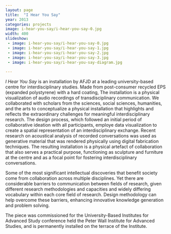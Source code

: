 ```yaml
---
layout: page
title:  "I Hear You Say"
year: 2013
categories: projects
image: i-hear-you-say/i-hear-you-say-0.jpg
width: 400
slideshow:
 - image: i-hear-you-say/i-hear-you-say-0.jpg 
 - image: i-hear-you-say/i-hear-you-say-1.jpg 
 - image: i-hear-you-say/i-hear-you-say-2.jpg 
 - image: i-hear-you-say/i-hear-you-say-3.jpg 
 - image: i-hear-you-say/i-hear-you-say-diagram.jpg 
 
---
```


*I Hear You Say* is an installation by AFJD at a leading university-based centre for interdisciplinary studies. Made from post-consumer recycled EPS (expanded polystyrene) with a hard coating, The installation is a physical visualization of audio recordings of transdisciplinary communication. We collaborated with scholars from the sciences, social sciences, humanities, and the arts to conceptualize a physical installation that highlights and reflects the extraordinary challenges for meaningful interdisciplinary research. The design process, which followed an initial period of collaborative ideation with all participants, employe data visualization to create a spatial representation of an interdisciplinary exchange. Recent research on acoustical analysis of recorded conversations was used as generative material that was rendered physically using digital fabrication techniques. The resulting installation is a physical artefact of collaboration that also serves a practical purpose, functioning as sculpture and furniture at the centre and as a focal point for fostering interdisciplinary conversations.  

Some of the most significant intellectual discoveries that benefit society come from collaboration across multiple disciplines. Yet there are considerable barriers to communication between fields of research, given different research methodologies and capacities and widely differing vocabulary within each core field of research. Design methodology can help overcome these barriers, enhancing innovative knowledge generation and problem solving. 

The piece was commissioned for the University-Based Institutes for Advanced Study conference held the Peter Wall Institute for Advanced Studies, and is permanently installed on the terrace of the Institute. 


